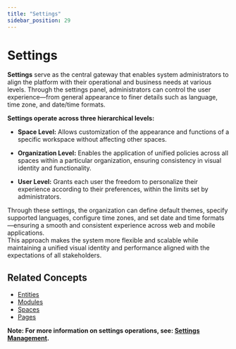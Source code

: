 ```yaml
---
title: "Settings"
sidebar_position: 29
---
```


# Settings

**Settings** serve as the central gateway that enables system administrators to align the platform with their operational and business needs at various levels. Through the settings panel, administrators can control the user experience—from general appearance to finer details such as language, time zone, and date/time formats.


**Settings operate across three hierarchical levels:**

- **Space Level:** Allows customization of the appearance and functions of a specific workspace without affecting other spaces.

- **Organization Level:** Enables the application of unified policies across all spaces within a particular organization, ensuring consistency in visual identity and functionality.

- **User Level:** Grants each user the freedom to personalize their experience according to their preferences, within the limits set by administrators.

Through these settings, the organization can define default themes, specify supported languages, configure time zones, and set date and time formats—ensuring a smooth and consistent experience across web and mobile applications.  
This approach makes the system more flexible and scalable while maintaining a unified visual identity and performance aligned with the expectations of all stakeholders.


## Related Concepts
- [Entities](./entities.md)
- [Modules](./modules.md)
- [Spaces](./spaces.md)
- [Pages](./pages.md)


**Note: For more information on settings operations, see: [Settings Management](../../data-management/settings.md).**